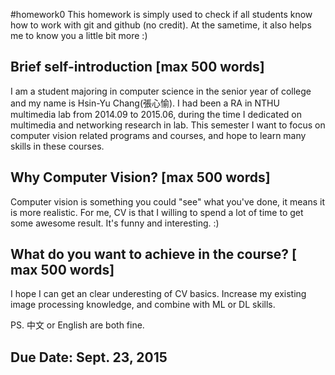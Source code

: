#homework0
This homework is simply used to check if all students know how to work with git and github (no credit).
At the sametime, it also helps me to know you a little bit more :)

## Brief self-introduction [max 500 words]
I am a student majoring in computer science in the senior year of college and my name is Hsin-Yu Chang(張心愉). I had been a RA in NTHU multimedia lab from 2014.09 to 2015.06, during the time I dedicated on multimedia and networking research in lab. This semester I want to focus on computer vision related programs and courses, and hope to learn many skills in these courses.
 
## Why Computer Vision? [max 500 words]
Computer vision is something you could "see" what you've done, it means it is more realistic. For me, CV is that I willing to spend a lot of time to get some awesome result. It's funny and interesting. :)

## What do you want to achieve in the course? [ max 500 words]
I hope I can get an clear underesting of CV basics. Increase my existing image processing knowledge, and combine with ML or DL skills. 

PS. 中文 or English are both fine.

## Due Date: Sept. 23, 2015
